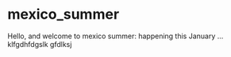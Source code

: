# mexico_summer

Hello, and welcome to mexico summer:
happening this January ...
klfgdhfdgslk
gfdlksj
